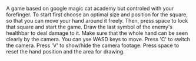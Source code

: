 A game based on google magic cat academy but controled with your forefinger.
To start first choose an optimal size and position for the square, so that you can move your hand around it freely. Then, press space to lock that square and start the game.
Draw the last symbol of the enemy's healthbar to deal damage to it. Make sure that the whole hand can be seen clearly by the camera. You can yse WASD keys to move.
Press 'C' to switch the camera.
Press 'V' to show/hide the camera footage.
Press space to reset the hand position and the area for drawing.
